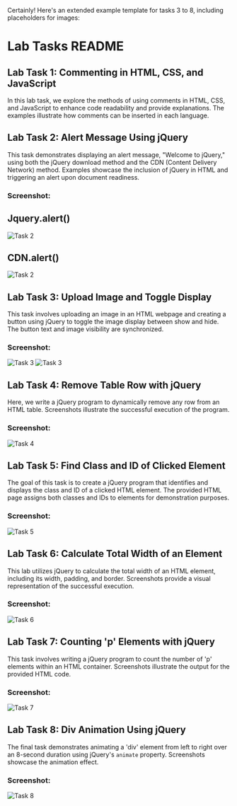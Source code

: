Certainly! Here's an extended example template for tasks 3 to 8, including placeholders for images:

# Lab Tasks README

## Lab Task 1: Commenting in HTML, CSS, and JavaScript

In this lab task, we explore the methods of using comments in HTML, CSS, and JavaScript to enhance code readability and provide explanations. The examples illustrate how comments can be inserted in each language.


## Lab Task 2: Alert Message Using jQuery

This task demonstrates displaying an alert message, "Welcome to jQuery," using both the jQuery download method and the CDN (Content Delivery Network) method. Examples showcase the inclusion of jQuery in HTML and triggering an alert upon document readiness.

### Screenshot:
## Jquery.alert()
![Task 2](Pics/Jquery.png)

## CDN.alert()
![Task 2](Pics/CDN.png)
## Lab Task 3: Upload Image and Toggle Display

This task involves uploading an image in an HTML webpage and creating a button using jQuery to toggle the image display between show and hide. The button text and image visibility are synchronized.

### Screenshot:
![Task 3](Pics/show.png)
![Task 3](Pics/Hide..png)

## Lab Task 4: Remove Table Row with jQuery

Here, we write a jQuery program to dynamically remove any row from an HTML table. Screenshots illustrate the successful execution of the program.

### Screenshot:
![Task 4](Pics/Tb.png)

## Lab Task 5: Find Class and ID of Clicked Element

The goal of this task is to create a jQuery program that identifies and displays the class and ID of a clicked HTML element. The provided HTML page assigns both classes and IDs to elements for demonstration purposes.

### Screenshot:
![Task 5](Pics/ClassIdFinder.png)

## Lab Task 6: Calculate Total Width of an Element

This lab utilizes jQuery to calculate the total width of an HTML element, including its width, padding, and border. Screenshots provide a visual representation of the successful execution.

### Screenshot:
![Task 6](Pics/Width%20Calculator.png)

## Lab Task 7: Counting 'p' Elements with jQuery

This task involves writing a jQuery program to count the number of 'p' elements within an HTML container. Screenshots illustrate the output for the provided HTML code.

### Screenshot:
![Task 7](Pics/PCalculator.png)

## Lab Task 8: Div Animation Using jQuery

The final task demonstrates animating a 'div' element from left to right over an 8-second duration using jQuery's `animate` property. Screenshots showcase the animation effect.

### Screenshot:
![Task 8](Pics/Animation.png)
